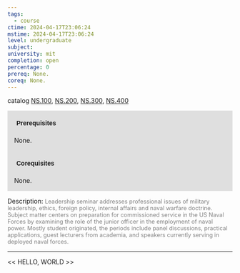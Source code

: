 ```yaml
---
tags:
  - course
ctime: 2024-04-17T23:06:24
mstime: 2024-04-17T23:06:24
level: undergraduate
subject: 
university: mit
completion: open
percentage: 0
prereq: None.
coreq: None.
---
```


catalog [NS.100](http://student.mit.edu/catalog/mNSa.html#NS.100), [NS.200](http://student.mit.edu/catalog/mNSa.html#NS.200), [NS.300](http://student.mit.edu/catalog/mNSa.html#NS.300), [NS.400](http://student.mit.edu/catalog/mNSa.html#NS.400)

<span style="display: block; padding: 15px; background-color: rgb(100, 100, 100, 0.2);"><font id="m_prereq4139_0" style="display: block; font-family: Arial, sans-serif; font-weight: bold; padding: 5px">Prerequisites</font><br><span id="prereq4139_0">None.</span></span>
<span style="display: block; padding: 15px; background-color: rgb(100, 100, 100, 0.2);"><font id="m_coreq4139_0" style="display: block; font-family: Arial, sans-serif; font-weight: bold; padding: 5px">Corequisites</font><br><span id="coreq4139_0">None.</span></span>

<font style="">Description:</font>
<font style="color: grey; font-size: 0.8rem;">Leadership seminar addresses professional issues of military leadership, ethics, foreign policy, internal affairs and naval warfare doctrine. Subject matter centers on preparation for commissioned service in the US Naval Forces by examining the role of the junior officer in the employment of naval power. Mostly student originated, the periods include panel discussions, practical applications, guest lecturers from academia, and speakers currently serving in deployed naval forces.</font>



---

<< HELLO, WORLD >>
